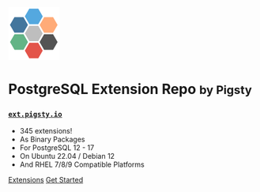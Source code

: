 ![logo](_media/icon.svg)

# PostgreSQL Extension Repo <small>by Pigsty</small>

### [`ext.pigsty.io`](https://pgexp.pigsty.io)


- 345 extensions!
- As Binary Packages
- For PostgreSQL 12 - 17
- On Ubuntu 22.04 / Debian 12
- And RHEL 7/8/9 Compatible Platforms

[Extensions](/list)
[Get Started](#get-started)

